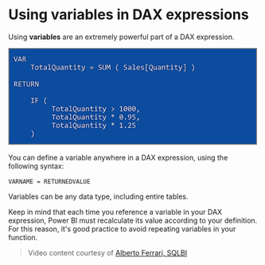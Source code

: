 <properties
   pageTitle="Using variables in DAX expressions"
   description="How to use variables in DAX"
   services="powerbi"
   documentationCenter=""
   authors="davidiseminger"
   manager="mblythe"
   backup=""
   editor=""
   tags=""
   qualityFocus="no"
   qualityDate=""
   featuredVideoId="kd4tgKxhRTU"
   courseDuration="4m"/>

<tags
   ms.service="powerbi"
   ms.devlang="NA"
   ms.topic="get-started-article"
   ms.tgt_pltfrm="NA"
   ms.workload="powerbi"
   ms.date="06/09/2016"
   ms.author="davidi"/>

# Using variables in DAX expressions

Using **variables** are an extremely powerful part of a DAX expression.

![](media/powerbi-learning-7-4-DAX-expressions/DAX-variables_1.png)

You can define a variable anywhere in a DAX expression, using the following syntax:

    VARNAME = RETURNEDVALUE

Variables can be any data type, including entire tables.

Keep in mind that each time you reference a variable in your DAX expression, Power BI must recalculate its value according to your definition. For this reason, it's good practice to avoid repeating variables in your function.

>   Video content courtesy of [Alberto Ferrari, SQLBI](http://www.sqlbi.com/learning-dax/?utm_source=powerbi&utm_medium=marketing&utm_campaign=after-summit)
